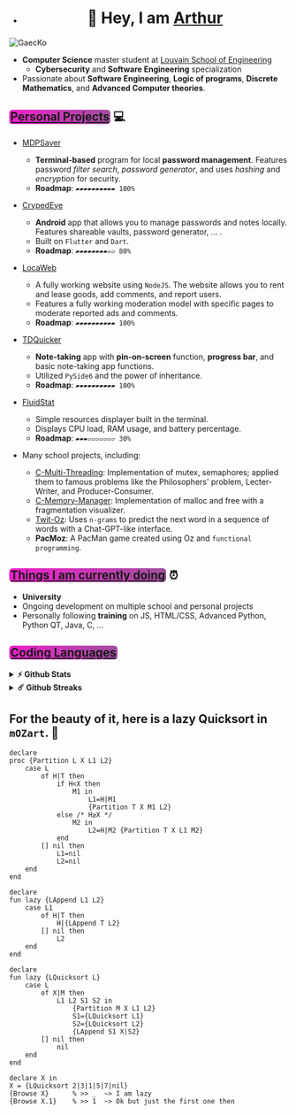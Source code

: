 * <h1 align=center> 👋 Hey, I am <ins>Arthur</ins> 

![GaecKo](gaeckoV.gif)
</h1>

- **Computer Science** master student at [Louvain School of Engineering](https://uclouvain.be/en/faculties/epl)
  - **Cybersecurity** and **Software Engineering** specialization
- Passionate about **Software Engineering**, **Logic of programs**, **Discrete Mathematics**, and **Advanced Computer theories**.

## <span style="background-image: linear-gradient(to right, #F121cc, #8A2387cc); border-radius: 6px; padding: 0.2px 2px;"><ins>Personal Projects</ins></span>  💻
- [MDPSaver](https://github.com/GaecKo/MDPSaver)
  - **Terminal-based** program for local **password management**. Features password *filter search*, *password generator*, and uses *hashing* and *encryption* for security.
  - **Roadmap**: `▰▰▰▰▰▰▰▰▰▰ 100%`

- [CrypedEye](https://github.com/GaecKo/CryptedEye)
  - **Android** app that allows you to manage passwords and notes locally. Features shareable vaults, password generator, ... .
  - Built on `Flutter` and `Dart`.
  - **Roadmap**: `▰▰▰▰▰▰▰▰▱▱ 80%`

- [LocaWeb](https://github.com/GaecKo/LocaWeb)
  - A fully working website using `NodeJS`. The website allows you to rent and lease goods, add comments, and report users.
  - Features a fully working moderation model with specific pages to moderate reported ads and comments.
  - **Roadmap**: `▰▰▰▰▰▰▰▰▰▰ 100%`
  
- [TDQuicker](https://github.com/GaecKo/TDQuicker)
  - **Note-taking** app with **pin-on-screen** function, **progress bar**, and basic note-taking app functions.
  - Utilized `PySide6` and the power of inheritance.
  - **Roadmap**: `▰▰▰▰▰▰▰▰▰▰ 100%`
    
- [FluidStat](https://github.com/GaecKo/FluidStat)
  - Simple resources displayer built in the terminal.
  - Displays CPU load, RAM usage, and battery percentage.
  - **Roadmap**: `▰▰▰▱▱▱▱▱▱▱ 30%`
    
- Many school projects, including:
  - [C-Multi-Threading](https://github.com/GaecKo/C-Multi-Threading): Implementation of mutex, semaphores; applied them to famous problems like the Philosophers' problem, Lecter-Writer, and Producer-Consumer.
  - [C-Memory-Manager](https://github.com/GaecKo/C-Memory-Manager): Implementation of malloc and free with a fragmentation visualizer.
  - [Twit-Oz](https://github.com/GaecKo/Twit-Oz): Uses `n-grams` to predict the next word in a sequence of words with a Chat-GPT-like interface.
  - **PacMoz**: A PacMan game created using Oz and `functional programming`.
  

## <span style="background-image: linear-gradient(to right, #F121cc, #8A2387cc); border-radius: 6px; padding: 0.2px 2px;"><ins>Things I am currently doing</ins></span> ⏰
- **University**
- Ongoing development on multiple school and personal projects
- Personally following **training** on JS, HTML/CSS, Advanced Python, Python QT, Java, C, ...

## <span style="background-image: linear-gradient(to right, #F121cc, #8A2387cc); border-radius: 6px; padding: 0.2px 2px;"><ins>Coding Languages</ins></span> 
<details>
  <summary><b>⚡ Github Stats</b></summary>

  <br />
  <img height="180em" src="https://github-readme-stats.vercel.app/api?username=GaecKo&show_icons=true&hide_border=true&&count_private=false&include_all_commits=true" />
  <img height="180em" src="https://github-readme-stats.vercel.app/api/top-langs/?username=GaecKo&&show_icons=true&hide_border=true&layout=compact&langs_count=8"/>
</details>

<details>
  <summary><b>☄️ Github Streaks</b></summary>

  <br />
  <img height="180em" src="https://github-readme-streak-stats.herokuapp.com/?user=GaecKo&hide_border=true" />
</details>

## For the beauty of it, here is a lazy Quicksort in `mOZart`. 🥰

```oz
declare 
proc {Partition L X L1 L2}
	case L 
		of H|T then
			if H<X then 
				M1 in
					L1=H|M1 
					{Partition T X M1 L2}
			else /* H≥X */ 
				M2 in
					L2=H|M2 {Partition T X L1 M2}
			end
		[] nil then 
			L1=nil 
			L2=nil
	end
end

declare
fun lazy {LAppend L1 L2}
	case L1 
		of H|T then 
	  		H|{LAppend T L2}
		[] nil then 
	  		L2 
	end
end

declare
fun lazy {LQuicksort L}
	case L 
		of X|M then 
			L1 L2 S1 S2 in
				{Partition M X L1 L2}
				S1={LQuicksort L1}
				S2={LQuicksort L2}
				{LAppend S1 X|S2}
		[] nil then 
			nil
	end
end

declare X in 
X = {LQuicksort 2|3|1|5|7|nil}
{Browse X}		% >> _	~> I am lazy 
{Browse X.1}	% >> 1	~> Ok but just the first one then
```



